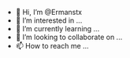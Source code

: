 - 👋 Hi, I’m @Ermanstx
- 👀 I’m interested in ...
- 🌱 I’m currently learning ...
- 💞️ I’m looking to collaborate on ...
- 📫 How to reach me ...

<!---
Ermanstx/Ermanstx is a ✨ special ✨ repository because its `README.md` (this file) appears on your GitHub profile.
You can click the Preview link to take a look at your changes.
--->
